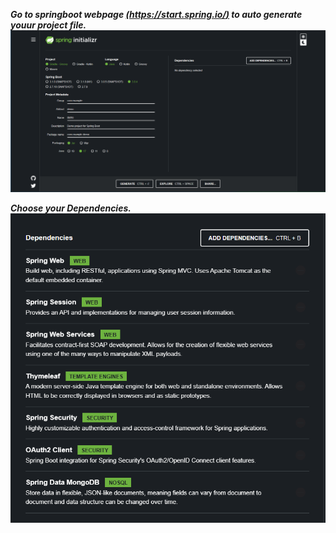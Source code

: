 ***Go to springboot webpage [(https://start.spring.io/)](https://start.spring.io/) to auto generate youur project file.***
![name](/component/source_image/springboot_mainpage.png)

***Choose your Dependencies.***
![name](/component/source_image/dependencies.png)


